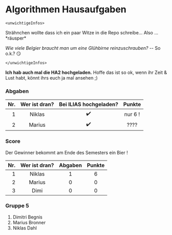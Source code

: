 # Algorithmen Hausaufgaben

    <unwichtigeInfos>

Strähnchen wollte dass ich ein paar Witze in die Repo schreibe... Also ... \*räusper\*

_Wie viele Belgier braucht man um eine Glühbirne reinzuschrauben?_ -- So o.k.? :smirk:

    </unwichtigeInfos>

__Ich hab auch mal die HA2 hochgeladen.__ Hoffe das ist so ok, wenn ihr Zeit & Lust habt, könnt ihrs euch ja mal ansehen ;)

### Abgaben

| Nr. | Wer ist dran? | Bei ILIAS hochgeladen? | Punkte
|----:|:-------------:|:----------------------:|:----:
| 1   | Niklas        | :heavy_check_mark:     | nur 6 !
| 2   | Marius        | :heavy_check_mark:     | ????


### Score

   Der Gewinner bekommt am Ende des Semesters ein Bier !

| Nr. | Wer ist dran? | Abgaben | Punkte
|----:|:-------------:|:-------:|:----:
| 1   | Niklas        | 1       | 6
| 2   | Marius        | 0       | 0
| 3   | Dimi          | 0       | 0

### Gruppe 5

1. Dimitri Begnis
2. Marius Bronner
3. Niklas Dahl

